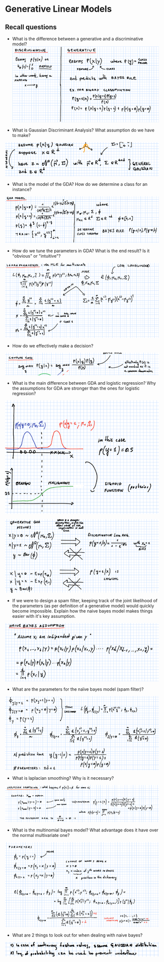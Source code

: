 # Generative Linear Models

## Recall questions

- What is the difference between a generative and a discriminative model? 
![](../../../static/FDS/gm1.png)

- What is Gaussian Discriminant Analysis? What assumption do we have to make?

![](../../../static/FDS/gm2.png)

- What is the model of the GDA? How do we determine a class for an instance?

![](../../../static/FDS/gm34.png)

- How do we tune the parameters in GDA? What is the end result? Is it "obvious" or "intuitive"?

![](../../../static/FDS/gm4.png)

- How do we effectively make a decision?

![](../../../static/FDS/gm5.png)

- What is the main difference between GDA and logistic regression? Why the assumptions for GDA are stronger than the ones for logistic regression?

![](../../../static/FDS/gm6.png)

![](../../../static/FDS/gm7.png)

- If we were to design a spam filter, keeping track of the joint likelihood of the parameters (as per definition of a generative model) would quickly become impossible. Explain how the naive bayes model makes things easier with it's key assumption.

![](../../../static/FDS/gm8.png)

- What are the parameters for the naïve bayes model (spam filter)?

![](../../../static/FDS/gm9.png)

- What is laplacian smoothing? Why is it necessary?

![](../../../static/FDS/gm10.png)

- What is the multinomial bayes model? What advantage does it have over the normal multivariate one?

![](../../../static/FDS/gm11.png)

- What are 2 things to look out for when dealing with naive bayes?

![](../../../static/FDS/gm12.png)